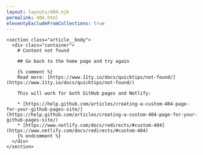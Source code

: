 ```yaml
---
layout: layouts/404.njk
permalink: 404.html
eleventyExcludeFromCollections: true
---
```


    <section class="article__body">
      <div class="container">
        # Content not found

        ## Go back to the home page and try again

        {% comment %}
        Read more: [https://www.11ty.io/docs/quicktips/not-found/](https://www.11ty.io/docs/quicktips/not-found/)

        This will work for both GitHub pages and Netlify:

        * [https://help.github.com/articles/creating-a-custom-404-page-for-your-github-pages-site/](https://help.github.com/articles/creating-a-custom-404-page-for-your-github-pages-site/)
        * [https://www.netlify.com/docs/redirects/#custom-404](https://www.netlify.com/docs/redirects/#custom-404)
        {% endcomment %}
      </div>
    </section>
